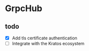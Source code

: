 # GrpcHub

## todo

- [x] Add tls certificate authentication
- [ ] Integrate with the Kratos ecosystem
